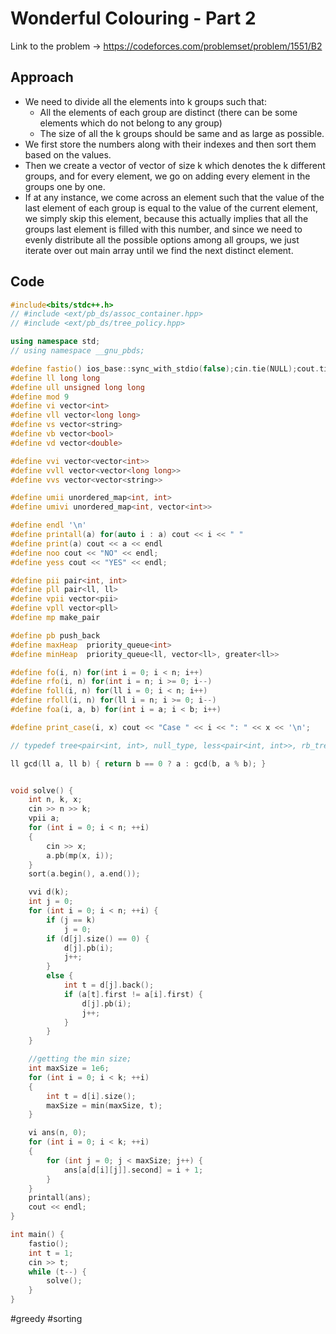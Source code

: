 # Wonderful Colouring - Part 2

Link to the problem -> https://codeforces.com/problemset/problem/1551/B2

## Approach
- We need to divide all the elements into k groups such that:
	- All the elements of each group are distinct (there can be some elements which do not belong to any group)
	- The size of all the k groups should be same and as large as possible. 
- We first store the numbers along with their indexes and then sort them based on the values. 
- Then we create a vector of vector of size k which denotes the k different groups, and for every element, we go on adding every element in the groups one by one. 
- If at any instance, we come across an element such that the value of the last element of each group is equal to the value of the current element, we simply skip this element, because this actually implies that all the groups last element is filled with this number, and since we need to evenly distribute all the possible options among all groups, we just iterate over out main array until we find the next distinct element. 

## Code
```cpp
#include<bits/stdc++.h>
// #include <ext/pb_ds/assoc_container.hpp>
// #include <ext/pb_ds/tree_policy.hpp>

using namespace std;
// using namespace __gnu_pbds;

#define fastio() ios_base::sync_with_stdio(false);cin.tie(NULL);cout.tie(NULL)
#define ll long long
#define ull unsigned long long
#define mod 9
#define vi vector<int>
#define vll vector<long long>
#define vs vector<string>
#define vb vector<bool>
#define vd vector<double>

#define vvi vector<vector<int>>
#define vvll vector<vector<long long>>
#define vvs vector<vector<string>>

#define umii unordered_map<int, int>
#define umivi unordered_map<int, vector<int>>

#define endl '\n'
#define printall(a) for(auto i : a) cout << i << " "
#define print(a) cout << a << endl
#define noo cout << "NO" << endl;
#define yess cout << "YES" << endl;

#define pii pair<int, int>
#define pll pair<ll, ll>
#define vpii vector<pii>
#define vpll vector<pll>
#define mp make_pair

#define pb push_back
#define maxHeap  priority_queue<int>
#define minHeap  priority_queue<ll, vector<ll>, greater<ll>>

#define fo(i, n) for(int i = 0; i < n; i++)
#define rfo(i, n) for(int i = n; i >= 0; i--)
#define foll(i, n) for(ll i = 0; i < n; i++)
#define rfoll(i, n) for(ll i = n; i >= 0; i--)
#define foa(i, a, b) for(int i = a; i < b; i++)

#define print_case(i, x) cout << "Case " << i << ": " << x << '\n';

// typedef tree<pair<int, int>, null_type, less<pair<int, int>>, rb_tree_tag, tree_order_statistics_node_update> pbds;

ll gcd(ll a, ll b) { return b == 0 ? a : gcd(b, a % b); }


void solve() {
	int n, k, x;
	cin >> n >> k;
	vpii a;
	for (int i = 0; i < n; ++i)
	{
		cin >> x;
		a.pb(mp(x, i));
	}
	sort(a.begin(), a.end());

	vvi d(k);
	int j = 0;
	for (int i = 0; i < n; ++i) {
		if (j == k)
			j = 0;
		if (d[j].size() == 0) {
			d[j].pb(i);
			j++;
		}
		else {
			int t = d[j].back();
			if (a[t].first != a[i].first) {
				d[j].pb(i);
				j++;
			}
		}
	}

	//getting the min size;
	int maxSize = 1e6;
	for (int i = 0; i < k; ++i)
	{
		int t = d[i].size();
		maxSize = min(maxSize, t);
	}

	vi ans(n, 0);
	for (int i = 0; i < k; ++i)
	{
		for (int j = 0; j < maxSize; j++) {
			ans[a[d[i][j]].second] = i + 1;
		}
	}
	printall(ans);
	cout << endl;
}

int main() {
	fastio();
	int t = 1;
	cin >> t;
	while (t--) {
		solve();
	}
}
```
#greedy #sorting 